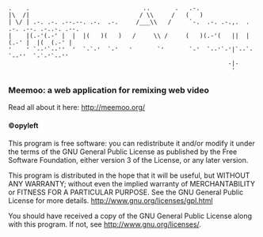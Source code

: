     .    .                                ..       .   .-.                                   
    |\  /|                               / \\     /   (   )                                  
    | \/ | .-. .-. .--.--. .-.  .-.     /___\\   /     `-.  .-. .-.,.  . .-. .--. .-..-. .--.
    |    |(.-'(.-' |  |  |(   )(   )   /     \\ /     (   )(.-'(   ||  |(.-' |  |(  (.-' |   
    '    ' `--'`--''  '  `-`-'  `-'   '       `'       `-'  `--'`-'|`--`-`--''  `-`-'`--''   
                                                                  -|-                        
                                                                   '                         


### Meemoo: a web application for remixing web video

Read all about it here: http://meemoo.org/



#### &copy;opyleft

This program is free software: you can redistribute it and/or modify it under the terms of the GNU General Public License as published by the Free Software Foundation, either version 3 of the License, or any later version.

This program is distributed in the hope that it will be useful, but WITHOUT ANY WARRANTY; without even the implied warranty of MERCHANTABILITY or FITNESS FOR A PARTICULAR PURPOSE. See the GNU General Public License for more details. http://www.gnu.org/licenses/gpl.html

You should have received a copy of the GNU General Public License along with this program.  If not, see <http://www.gnu.org/licenses/>.

